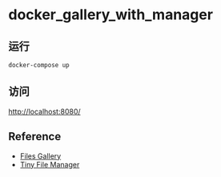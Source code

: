 # docker_gallery_with_manager

## 运行
```shell
docker-compose up
```

## 访问
[http://localhost:8080/](http://localhost:8080/)

## Reference
- [Files Gallery](https://www.files.gallery/)
- [Tiny File Manager](https://tinyfilemanager.github.io/)
